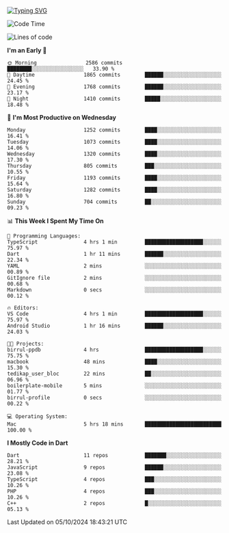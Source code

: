 
<a href="https://git.io/typing-svg"><img src="https://readme-typing-svg.demolab.com?font=Source+Code+Pro&pause=1000&random=false&width=435&lines=Hey+%F0%9F%A5%B6+iam+Yaskraz" alt="Typing SVG" /></a>
<!--START_SECTION:waka-->
![Code Time](http://img.shields.io/badge/Code%20Time-612%20hrs%2055%20mins-blue)

![Lines of code](https://img.shields.io/badge/From%20Hello%20World%20I%27ve%20Written-4.7%20million%20lines%20of%20code-blue)

**I'm an Early 🐤** 

```text
🌞 Morning                2586 commits        ████████░░░░░░░░░░░░░░░░░   33.90 % 
🌆 Daytime                1865 commits        ██████░░░░░░░░░░░░░░░░░░░   24.45 % 
🌃 Evening                1768 commits        ██████░░░░░░░░░░░░░░░░░░░   23.17 % 
🌙 Night                  1410 commits        █████░░░░░░░░░░░░░░░░░░░░   18.48 % 
```
📅 **I'm Most Productive on Wednesday** 

```text
Monday                   1252 commits        ████░░░░░░░░░░░░░░░░░░░░░   16.41 % 
Tuesday                  1073 commits        ████░░░░░░░░░░░░░░░░░░░░░   14.06 % 
Wednesday                1320 commits        ████░░░░░░░░░░░░░░░░░░░░░   17.30 % 
Thursday                 805 commits         ███░░░░░░░░░░░░░░░░░░░░░░   10.55 % 
Friday                   1193 commits        ████░░░░░░░░░░░░░░░░░░░░░   15.64 % 
Saturday                 1282 commits        ████░░░░░░░░░░░░░░░░░░░░░   16.80 % 
Sunday                   704 commits         ██░░░░░░░░░░░░░░░░░░░░░░░   09.23 % 
```


📊 **This Week I Spent My Time On** 

```text
💬 Programming Languages: 
TypeScript               4 hrs 1 min         ███████████████████░░░░░░   75.97 % 
Dart                     1 hr 11 mins        ██████░░░░░░░░░░░░░░░░░░░   22.34 % 
YAML                     2 mins              ░░░░░░░░░░░░░░░░░░░░░░░░░   00.89 % 
GitIgnore file           2 mins              ░░░░░░░░░░░░░░░░░░░░░░░░░   00.68 % 
Markdown                 0 secs              ░░░░░░░░░░░░░░░░░░░░░░░░░   00.12 % 

🔥 Editors: 
VS Code                  4 hrs 1 min         ███████████████████░░░░░░   75.97 % 
Android Studio           1 hr 16 mins        ██████░░░░░░░░░░░░░░░░░░░   24.03 % 

🐱‍💻 Projects: 
birrul-ppdb              4 hrs               ███████████████████░░░░░░   75.75 % 
macbook                  48 mins             ████░░░░░░░░░░░░░░░░░░░░░   15.30 % 
tedikap_user_bloc        22 mins             ██░░░░░░░░░░░░░░░░░░░░░░░   06.96 % 
boilerplate-mobile       5 mins              ░░░░░░░░░░░░░░░░░░░░░░░░░   01.77 % 
birrul-profile           0 secs              ░░░░░░░░░░░░░░░░░░░░░░░░░   00.22 % 

💻 Operating System: 
Mac                      5 hrs 18 mins       █████████████████████████   100.00 % 
```

**I Mostly Code in Dart** 

```text
Dart                     11 repos            ███████░░░░░░░░░░░░░░░░░░   28.21 % 
JavaScript               9 repos             ██████░░░░░░░░░░░░░░░░░░░   23.08 % 
TypeScript               4 repos             ███░░░░░░░░░░░░░░░░░░░░░░   10.26 % 
PHP                      4 repos             ███░░░░░░░░░░░░░░░░░░░░░░   10.26 % 
C++                      2 repos             █░░░░░░░░░░░░░░░░░░░░░░░░   05.13 % 
```




 Last Updated on 05/10/2024 18:43:21 UTC
<!--END_SECTION:waka-->
